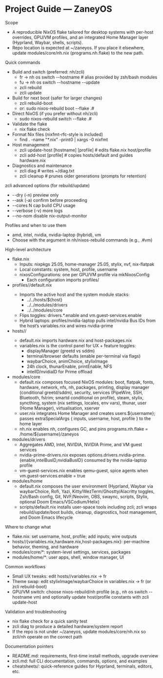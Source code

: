 # Project Guide — ZaneyOS

Scope
- A reproducible NixOS flake tailored for desktop systems with per-host overrides, GPU/VM profiles, and an integrated Home Manager layer (Hyprland, Waybar, shells, scripts).
- Repo location is expected at ~/zaneyos. If you place it elsewhere, update modules/core/nh.nix (programs.nh.flake) to the new path.

Quick commands
- Build and switch (preferred: nh/zcli)
  - fr  → nh os switch --hostname <profile>    # alias provided by zsh/bash modules
  - fu  → nh os switch --hostname <profile> --update
  - zcli rebuild
  - zcli update
- Build for next boot (safer for larger changes)
  - zcli rebuild-boot
  - or: sudo nixos-rebuild boot --flake .#<profile>
- Direct NixOS (if you prefer without nh/zcli)
  - sudo nixos-rebuild switch --flake .#<profile>
- Validate the flake
  - nix flake check
- Format Nix files (nixfmt-rfc-style is included)
  - find . -name "*.nix" -print0 | xargs -0 nixfmt
- Host management
  - zcli update-host [hostname] [profile]   # edits flake.nix host/profile
  - zcli add-host <hostname> [profile]      # copies hosts/default and guides hardware.nix
- Diagnostics and maintenance
  - zcli diag        # writes ~/diag.txt
  - zcli cleanup     # prunes older generations (prompts for retention)

zcli advanced options (for rebuild/update)
- --dry (-n)    preview only
- --ask (-a)    confirm before proceeding
- --cores N     cap build CPU usage
- --verbose (-v) more logs
- --no-nom      disable nix-output-monitor

Profiles and when to use them
- amd, intel, nvidia, nvidia-laptop (hybrid), vm
- Choose with the <profile> argument in nh/nixos-rebuild commands (e.g., .#vm)

High-level architecture
- flake.nix
  - Inputs: nixpkgs 25.05, home-manager 25.05, stylix, nvf, nix-flatpak
  - Local constants: system, host, profile, username
  - nixosConfigurations: one per GPU/VM profile via mkNixosConfig
    - Each configuration imports profiles/<profile>
- profiles/<profile>/default.nix
  - Imports the active host and the system module stacks:
    - ../../hosts/${host}
    - ../../modules/drivers
    - ../../modules/core
  - Flips toggles: drivers.*.enable and vm.guest-services.enable
  - Hybrid laptops: profiles/nvidia-laptop pulls intel/nvidia Bus IDs from the host’s variables.nix and wires nvidia-prime
- hosts/<hostname>/
  - default.nix imports hardware.nix and host-packages.nix
  - variables.nix is the control panel for UX + feature toggles:
    - displayManager (greetd vs sddm)
    - terminal/browser defaults (enable per-terminal via flags)
    - waybarChoice, animChoice, stylixImage
    - 24h clock, thunarEnable, printEnable, NFS
    - intelID/nvidiaID for Prime offload
- modules/core
  - default.nix composes focused NixOS modules: boot, flatpak, fonts, hardware, network, nfs, nh, packages, printing, display manager (conditional greetd/sddm), security, services (PipeWire, SSH, Bluetooth, fstrim; smartd conditional on profile), steam, stylix, syncthing, system (nix settings, locales, env vars), thunar, user (Home Manager), virtualisation, xserver
  - user.nix integrates Home Manager and creates users.${username}; passes extraSpecialArgs { inputs, username, host, profile } to the home layer
  - nh.nix enables nh, configures GC, and pins programs.nh.flake = /home/${username}/zaneyos
- modules/drivers
  - Aggregates AMD, Intel, NVIDIA, NVIDIA Prime, and VM guest services
  - nvidia-prime-drivers.nix exposes options.drivers.nvidia-prime.{enable,intelBusID,nvidiaBusID} consumed by the nvidia-laptop profile
  - vm-guest-services.nix enables qemu-guest, spice agents when vm.guest-services.enable = true
- modules/home
  - default.nix composes the user environment (Hyprland, Waybar via waybarChoice, Rofi, Yazi, Kitty/WezTerm/Ghostty/Alacritty toggles, Zsh/Bash config, Git, NVF/Neovim, OBS, swaync, scripts, Stylix, optional Doom Emacs/VSCodium/Helix)
  - scripts/default.nix installs user-space tools including zcli; zcli wraps rebuild/update/boot builds, cleanup, diagnostics, host management, and Doom Emacs lifecycle

Where to change what
- flake.nix: set username, host, profile; add inputs; wire outputs
- hosts/<hostname>/{variables.nix,hardware.nix,host-packages.nix}: per-machine behavior, theming, and hardware
- modules/core/*: system-level settings, services, packages
- modules/home/*: user apps, shell, window manager, UI

Common workflows
- Small UX tweaks: edit hosts/<hostname>/variables.nix → fr
- Theme swap: edit stylixImage/waybarChoice in variables.nix → fr (or zcli rebuild-boot)
- GPU/VM switch: choose nixos-rebuild/nh profile (e.g., nh os switch --hostname vm) and optionally update host/profile constants with zcli update-host

Validation and troubleshooting
- nix flake check for a quick sanity test
- zcli diag to produce a detailed hardware/system report
- If the repo is not under ~/zaneyos, update modules/core/nh.nix so zcli/nh operate on the correct path

Documentation pointers
- README.md: requirements, first-time install methods, upgrade overview
- zcli.md: full CLI documentation, commands, options, and examples
- cheatsheets/: quick-reference guides for Hyprland, terminals, editors, etc.


